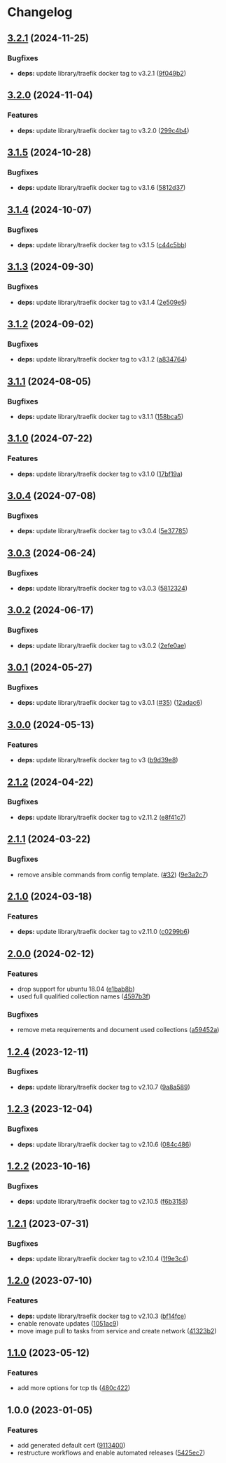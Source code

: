 # Changelog

## [3.2.1](https://github.com/rolehippie/traefik/compare/v3.2.0...v3.2.1) (2024-11-25)


### Bugfixes

* **deps:** update library/traefik docker tag to v3.2.1 ([9f049b2](https://github.com/rolehippie/traefik/commit/9f049b29379ce33e5757e15c7192e937e8972d6e))

## [3.2.0](https://github.com/rolehippie/traefik/compare/v3.1.5...v3.2.0) (2024-11-04)


### Features

* **deps:** update library/traefik docker tag to v3.2.0 ([299c4b4](https://github.com/rolehippie/traefik/commit/299c4b40e60ec4e9c00a1c50fe7fc791fed7f6be))

## [3.1.5](https://github.com/rolehippie/traefik/compare/v3.1.4...v3.1.5) (2024-10-28)


### Bugfixes

* **deps:** update library/traefik docker tag to v3.1.6 ([5812d37](https://github.com/rolehippie/traefik/commit/5812d377d58c23bf475a79d00aa7b3689325d676))

## [3.1.4](https://github.com/rolehippie/traefik/compare/v3.1.3...v3.1.4) (2024-10-07)


### Bugfixes

* **deps:** update library/traefik docker tag to v3.1.5 ([c44c5bb](https://github.com/rolehippie/traefik/commit/c44c5bb84513e1b73b070c0010f2b3d1666703af))

## [3.1.3](https://github.com/rolehippie/traefik/compare/v3.1.2...v3.1.3) (2024-09-30)


### Bugfixes

* **deps:** update library/traefik docker tag to v3.1.4 ([2e509e5](https://github.com/rolehippie/traefik/commit/2e509e5c3554673aa16af5f781ed5a7356c98762))

## [3.1.2](https://github.com/rolehippie/traefik/compare/v3.1.1...v3.1.2) (2024-09-02)


### Bugfixes

* **deps:** update library/traefik docker tag to v3.1.2 ([a834764](https://github.com/rolehippie/traefik/commit/a8347648786afce828af471cd6cde112914e1e0d))

## [3.1.1](https://github.com/rolehippie/traefik/compare/v3.1.0...v3.1.1) (2024-08-05)


### Bugfixes

* **deps:** update library/traefik docker tag to v3.1.1 ([158bca5](https://github.com/rolehippie/traefik/commit/158bca5f7768a4c299641f4c49bdb4e906b1fedc))

## [3.1.0](https://github.com/rolehippie/traefik/compare/v3.0.4...v3.1.0) (2024-07-22)


### Features

* **deps:** update library/traefik docker tag to v3.1.0 ([17bf19a](https://github.com/rolehippie/traefik/commit/17bf19a0aad19868aa9f038d8d3df34006dcb5e1))

## [3.0.4](https://github.com/rolehippie/traefik/compare/v3.0.3...v3.0.4) (2024-07-08)


### Bugfixes

* **deps:** update library/traefik docker tag to v3.0.4 ([5e37785](https://github.com/rolehippie/traefik/commit/5e37785e958b6027237406c37806754c2c3b1f61))

## [3.0.3](https://github.com/rolehippie/traefik/compare/v3.0.2...v3.0.3) (2024-06-24)


### Bugfixes

* **deps:** update library/traefik docker tag to v3.0.3 ([5812324](https://github.com/rolehippie/traefik/commit/58123249bc964a4156bb563c1c8d3bc7f081c4ef))

## [3.0.2](https://github.com/rolehippie/traefik/compare/v3.0.1...v3.0.2) (2024-06-17)


### Bugfixes

* **deps:** update library/traefik docker tag to v3.0.2 ([2efe0ae](https://github.com/rolehippie/traefik/commit/2efe0ae78c8eef2abbcfc297f31d4cc18629200a))

## [3.0.1](https://github.com/rolehippie/traefik/compare/v3.0.0...v3.0.1) (2024-05-27)


### Bugfixes

* **deps:** update library/traefik docker tag to v3.0.1 ([#35](https://github.com/rolehippie/traefik/issues/35)) ([12adac6](https://github.com/rolehippie/traefik/commit/12adac6b3fbe85d91640ee759b777555a2cc223e))

## [3.0.0](https://github.com/rolehippie/traefik/compare/v2.1.2...v3.0.0) (2024-05-13)


### Features

* **deps:** update library/traefik docker tag to v3 ([b9d39e8](https://github.com/rolehippie/traefik/commit/b9d39e85ede1cb95a58ca204a9c7a3f536dbd895))

## [2.1.2](https://github.com/rolehippie/traefik/compare/v2.1.1...v2.1.2) (2024-04-22)


### Bugfixes

* **deps:** update library/traefik docker tag to v2.11.2 ([e8f41c7](https://github.com/rolehippie/traefik/commit/e8f41c7019480c8bd07c0496e0d138f6004c0373))

## [2.1.1](https://github.com/rolehippie/traefik/compare/v2.1.0...v2.1.1) (2024-03-22)


### Bugfixes

* remove ansible commands from config template. ([#32](https://github.com/rolehippie/traefik/issues/32)) ([9e3a2c7](https://github.com/rolehippie/traefik/commit/9e3a2c7baf30c85404e90d073d89ac1b4b91ede0))

## [2.1.0](https://github.com/rolehippie/traefik/compare/v2.0.0...v2.1.0) (2024-03-18)


### Features

* **deps:** update library/traefik docker tag to v2.11.0 ([c0299b6](https://github.com/rolehippie/traefik/commit/c0299b6b810b0cf19a8f8ee53b040735b39e2ea6))

## [2.0.0](https://github.com/rolehippie/traefik/compare/v1.2.4...v2.0.0) (2024-02-12)


### Features

* drop support for ubuntu 18.04 ([e1bab8b](https://github.com/rolehippie/traefik/commit/e1bab8b4a29294ef8b461dcec96427f2317e4e35))
* used full qualified collection names ([4597b3f](https://github.com/rolehippie/traefik/commit/4597b3f3c1a50b6cb010f5fa85f7dd9200759844))


### Bugfixes

* remove meta requirements and document used collections ([a59452a](https://github.com/rolehippie/traefik/commit/a59452aa327e82787ea59ca11e3f5ead8dbc9722))

## [1.2.4](https://github.com/rolehippie/traefik/compare/v1.2.3...v1.2.4) (2023-12-11)


### Bugfixes

* **deps:** update library/traefik docker tag to v2.10.7 ([9a8a589](https://github.com/rolehippie/traefik/commit/9a8a589d7587fd3535f5001833aca0b3f6d7dcb1))

## [1.2.3](https://github.com/rolehippie/traefik/compare/v1.2.2...v1.2.3) (2023-12-04)


### Bugfixes

* **deps:** update library/traefik docker tag to v2.10.6 ([084c486](https://github.com/rolehippie/traefik/commit/084c4865c6900ff6044fd203310542128fd8e3f5))

## [1.2.2](https://github.com/rolehippie/traefik/compare/v1.2.1...v1.2.2) (2023-10-16)


### Bugfixes

* **deps:** update library/traefik docker tag to v2.10.5 ([f6b3158](https://github.com/rolehippie/traefik/commit/f6b3158c0a4044d5c0458a721888b8a743ab302d))

## [1.2.1](https://github.com/rolehippie/traefik/compare/v1.2.0...v1.2.1) (2023-07-31)


### Bugfixes

* **deps:** update library/traefik docker tag to v2.10.4 ([1f9e3c4](https://github.com/rolehippie/traefik/commit/1f9e3c440771c68e6310d91c0b40d31fe03117a4))

## [1.2.0](https://github.com/rolehippie/traefik/compare/v1.1.0...v1.2.0) (2023-07-10)


### Features

* **deps:** update library/traefik docker tag to v2.10.3 ([bf14fce](https://github.com/rolehippie/traefik/commit/bf14fce246ca942f3ee2213d9ced2a5062eb9427))
* enable renovate updates ([1051ac9](https://github.com/rolehippie/traefik/commit/1051ac90763705f04e14412ab580f444a715b955))
* move image pull to tasks from service and create network ([41323b2](https://github.com/rolehippie/traefik/commit/41323b2f9a2dd00ac5aa247a52645b5df4e690c1))

## [1.1.0](https://github.com/rolehippie/traefik/compare/v1.0.0...v1.1.0) (2023-05-12)


### Features

* add more options for tcp tls ([480c422](https://github.com/rolehippie/traefik/commit/480c422dde41e2166cf623dc634be0ce665c9338))

## 1.0.0 (2023-01-05)


### Features

* add generated default cert ([9113400](https://github.com/rolehippie/traefik/commit/9113400a510e1f6ead4c0db77a10d7de8d086110))
* restructure workflows and enable automated releases ([5425ec7](https://github.com/rolehippie/traefik/commit/5425ec7b0350b9a4adbba0ed46251d88b5c0c4c7))
